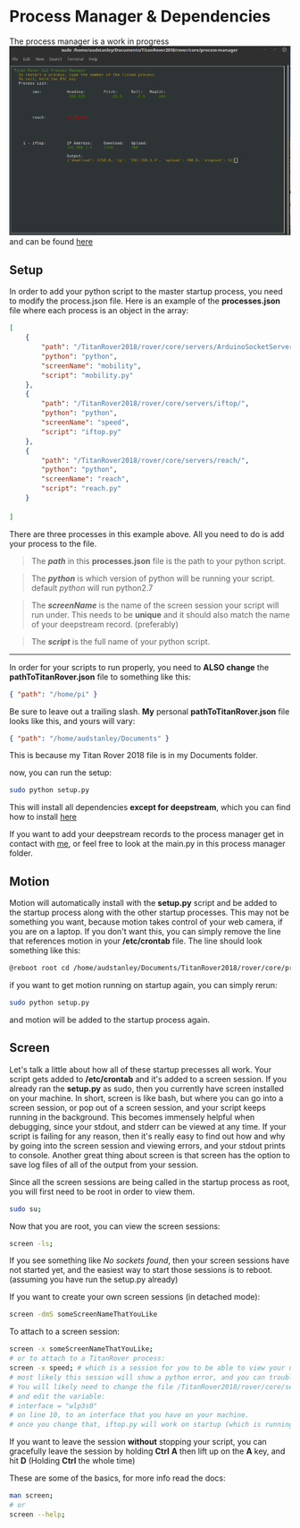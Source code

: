 # Process Manager & Dependencies

The process manager is a work in progress
![Process Manager](https://github.com/CSUFTitanRover/TitanRover2018/blob/master/rover/core/process-manager/gif/TitanRoverProcessManager.gif?raw=true)
and can be found [here](https://github.com/CSUFTitanRover/TitanRover2018/tree/master/rover/core/process-manager)



## Setup

In order to add your python script to the master startup process, you need to modify the process.json file.
Here is an example of the **processes.json** file where each process is an object in the array:

```json
[
    {
        "path": "/TitanRover2018/rover/core/servers/ArduinoSocketServer/",
        "python": "python",
        "screenName": "mobility",
        "script": "mobility.py"
    },
    {
        "path": "/TitanRover2018/rover/core/servers/iftop/",
        "python": "python",
        "screenName": "speed",
        "script": "iftop.py"
    },
    {
        "path": "/TitanRover2018/rover/core/servers/reach/",
        "python": "python",
        "screenName": "reach",
        "script": "reach.py"
    }

]
```
There are three processes in this example above. All you need to do is add your process to the file.

> The ***path*** in this **processes.json** file is the path to your python script.

> The ***python*** is which version of python will be running your script.  default *python* will run python2.7

> The ***screenName*** is the name of the screen session your script will run under.  This needs to be **unique** and it should also match the name of your deepstream record. (preferably)

> The ***script*** is the full name of your python script.

-----

In order for your scripts to run properly, you need to **ALSO change** the **pathToTitanRover.json** file to something like this:

```json
{ "path": "/home/pi" }
```

Be sure to leave out a trailing slash.  **My** personal **pathToTitanRover.json** file looks like this, and yours will vary:

```json
{ "path": "/home/audstanley/Documents" }
```
This is because my Titan Rover 2018 file is in my Documents folder.

now, you can run the setup:

```sh
sudo python setup.py
```

This will install all dependencies **except for deepstream**, which you can find how to install [here](https://github.com/CSUFTitanRover/TitanRover2018/tree/master/rover/core/servers/Deepstream/ds-server#universal-method-to-install-and-run-deepstream)

If you want to add your deepstream records to the process manager get in contact with [me](https://titanrover.slack.com/messages/audstanley/), 
or feel free to look at the main.py in this process manager folder.


## Motion
Motion will automatically install with the **setup.py** script and be added to the startup process along
with the other startup processes.  This may not be something you want, because motion takes control of 
your web camera, if you are on a laptop.  If you don't want this, you can simply remove the line that references motion in your **/etc/crontab** file. The line should look something like this:

```sh
@reboot root cd /home/audstanley/Documents/TitanRover2018/rover/core/process-manager/motionConf/ && screen -dmLS motion && screen -S motion -X stuff "sudo motion \015";
``` 

if you want to get motion running on startup again, you can simply rerun:

```sh
sudo python setup.py
```
and motion will be added to the startup process again.

## Screen
Let's talk a little about how all of these startup precesses all work.  Your script gets added to **/etc/crontab** and
it's added to a screen session.  If you already ran the **setup.py** as sudo, then you currently
have screen installed on your machine.  In short, screen is like bash, but where you can go into
a screen session, or pop out of a screen session, and your script keeps running in the background.
This becomes immensely helpful when debugging, since your stdout, and stderr can be viewed at any time.
If your script is failing for any reason, then it's really easy to find out how and why by going into the 
screen session and viewing errors, and your stdout prints to console. Another great thing about screen is that screen has the option to save log files of all of the output from your session.

Since all the screen sessions are being called in the startup process as root, you will first need to
be root in order to view them. 

```sh
sudo su;
```

Now that you are root, you can view the screen sessions:

```sh
screen -ls;
```

If you see something like *No sockets found*, then your screen sessions have not started yet, and the easiest way to
start those sessions is to reboot. (assuming you have run the setup.py already)

If you want to create your own screen sessions (in detached mode):

```sh
screen -dmS someScreenNameThatYouLike
```

To attach to a screen session:

```sh
screen -x someScreenNameThatYouLike;
# or to attach to a TitanRover process:
screen -x speed; # which is a session for you to be able to view your upload download speed
# most likely this session will show a python error, and you can trouble shoot how to fis this error.
# You will likely need to change the file /TitanRover2018/rover/core/servers/iftop/iftop.py
# and edit the variable:
# interface = "wlp3s0"
# on line 10, to an interface that you have on your machine.
# once you change that, iftop.py will work on startup (which is running in the screen session "speed")
```





If you want to leave the session **without** stopping your script, you can gracefully leave the session
by holding **Ctrl** **A** then lift up on the **A** key, and hit **D** (Holding **Ctrl** the whole time)

These are some of the basics, for more info read the docs:

```sh
man screen;
# or
screen --help;
```
